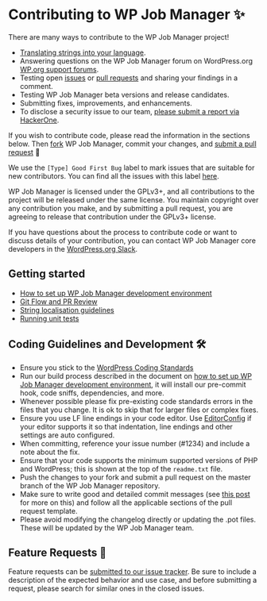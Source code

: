 # Contributing to WP Job Manager ✨

There are many ways to contribute to the WP Job Manager project!

- [Translating strings into your language](https://translate.wordpress.org/projects/wp-plugins/wp-job-manager/).
- Answering questions on the WP Job Manager forum on WordPress.org [WP.org support forums](https://wordpress.org/support/plugin/wp-job-manager/).
- Testing open [issues](https://github.com/Automattic/WP-Job-Manager/issues) or [pull requests](https://github.com/Automattic/WP-Job-Manager/pulls) and sharing your findings in a comment.
- Testing WP Job Manager beta versions and release candidates.
- Submitting fixes, improvements, and enhancements.
- To disclose a security issue to our team, [please submit a report via HackerOne](https://hackerone.com/automattic/).

If you wish to contribute code, please read the information in the sections below. Then [fork](https://help.github.com/articles/fork-a-repo/) WP Job Manager, commit your changes, and [submit a pull request](https://help.github.com/articles/using-pull-requests/) 🎉

We use the `[Type] Good First Bug` label to mark issues that are suitable for new contributors. You can find all the issues with this label [here](https://github.com/automattic/wp-job-manager/issues?q=is%3Aopen+is%3Aissue+label%3A%22%5BType%5D+Good+First+Bug%22).

WP Job Manager is licensed under the GPLv3+, and all contributions to the project will be released under the same license. You maintain copyright over any contribution you make, and by submitting a pull request, you are agreeing to release that contribution under the GPLv3+ license.

If you have questions about the process to contribute code or want to discuss details of your contribution, you can contact WP Job Manager core developers in the [WordPress.org Slack](https://make.wordpress.org/chat/).

## Getting started

- [How to set up WP Job Manager development environment](https://github.com/Automattic/WP-Job-Manager/wiki/Setting-Up-Development-Environment)
- [Git Flow and PR Review](https://github.com/Automattic/WP-Job-Manager/wiki/Our-Git-Flow-and-PR-Review)
- [String localisation guidelines](https://codex.wordpress.org/I18n_for_WordPress_Developers)
- [Running unit tests](https://github.com/Automattic/WP-Job-Manager/blob/master/tests/README.md)

## Coding Guidelines and Development 🛠

- Ensure you stick to the [WordPress Coding Standards](https://make.wordpress.org/core/handbook/best-practices/coding-standards/php/)
- Run our build process described in the document on [how to set up WP Job Manager development environment](https://github.com/Automattic/WP-Job-Manager/wiki/Setting-Up-Development-Environment), it will install our pre-commit hook, code sniffs, dependencies, and more.
- Whenever possible please fix pre-existing code standards errors in the files that you change. It is ok to skip that for larger files or complex fixes.
- Ensure you use LF line endings in your code editor. Use [EditorConfig](http://editorconfig.org/) if your editor supports it so that indentation, line endings and other settings are auto configured.
- When committing, reference your issue number (#1234) and include a note about the fix.
- Ensure that your code supports the minimum supported versions of PHP and WordPress; this is shown at the top of the `readme.txt` file.
- Push the changes to your fork and submit a pull request on the master branch of the WP Job Manager repository.
- Make sure to write good and detailed commit messages (see [this post](https://chris.beams.io/posts/git-commit/) for more on this) and follow all the applicable sections of the pull request template.
- Please avoid modifying the changelog directly or updating the .pot files. These will be updated by the WP Job Manager team.

## Feature Requests 🚀

Feature requests can be [submitted to our issue tracker](https://github.com/Automattic/WP-Job-Manager/issues/new?template=Feature_request.md). Be sure to include a description of the expected behavior and use case, and before submitting a request, please search for similar ones in the closed issues.
